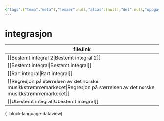```yaml
---
{"tags":["tema","meta"],"temaer":null,"alias":[null],"del":null,"oppgave":null,"fag":null,"eksamen":null,"dg-publish":true,"title":"integrasjon","date":"2023-06-01","modified":"2023-06-01","permalink":"/temaer/integrasjon/","dgPassFrontmatter":true}
---
```



# integrasjon
| file.link                                                                                                                       |
| ------------------------------------------------------------------------------------------------------------------------------- |
| [[Bestemt integral 2\|Bestemt integral 2]]                                                                                   |
| [[Bestemt integral\|Bestemt integral]]                                                                                       |
| [[Rart integral\|Rart integral]]                                                                                             |
| [[Regresjon på størrelsen av det norske musikkstrømmemarkedet\|Regresjon på størrelsen av det norske musikkstrømmemarkedet]] |
| [[Ubestemt integral\|Ubestemt integral]]                                                                                     |

{ .block-language-dataview}
